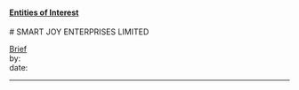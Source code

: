 #### [Entities of Interest](/list.html)
<link rel="stylesheet" type="text/css" href="../../assets/style.css">
# SMART JOY ENTERPRISES LIMITED

[comment]: <> (Add/Remove information below as you want)
[comment]: <> (Markdown cheatsheet: https://github.com/adam-p/markdown-here/wiki/Markdown-Cheatsheet)
[Brief](Brief.md)  
by:  
date:  

---
[comment]: <> (Add your content here)